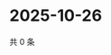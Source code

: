 # 2025-10-26

共 0 条

<!-- BEGIN ZHIHUVIDEO -->
<!-- 最后更新时间 Sun Oct 26 2025 23:10:17 GMT+0800 (China Standard Time) -->

<!-- END ZHIHUVIDEO -->
